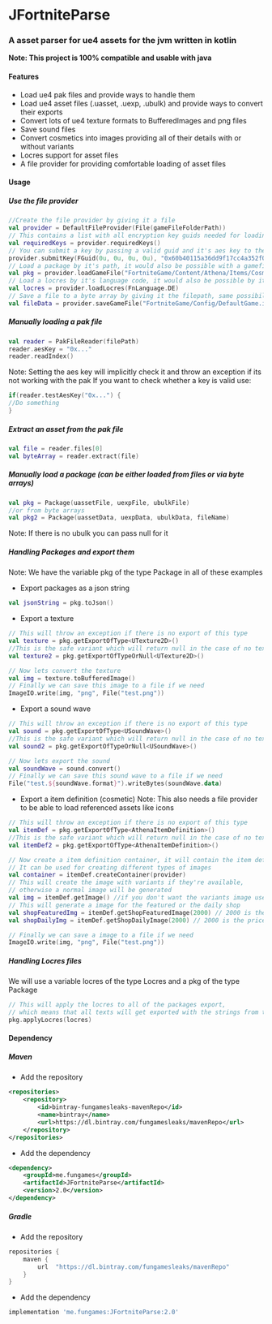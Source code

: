 # JFortniteParse

### A asset parser for ue4 assets for the jvm written in kotlin

**Note: This project is 100% compatible and usable with java**

#### Features
- Load ue4 pak files and provide ways to handle them
- Load ue4 asset files (.uasset, .uexp, .ubulk) and provide ways to convert their exports
- Convert lots of ue4 texture formats to BufferedImages and png files
- Save sound files
- Convert cosmetics into images providing all of their details with or without variants
- Locres support for asset files
- A file provider for providing comfortable loading of asset files
#### Usage
##### Use the file provider
```kotlin
//Create the file provider by giving it a file
val provider = DefaultFileProvider(File(gameFileFolderPath))
// This contains a list with all encryption key guids needed for loading the pak files  
val requiredKeys = provider.requiredKeys() 
// You can submit a key by passing a valid guid and it's aes key to the submitKey method
provider.submitKey(FGuid(0u, 0u, 0u, 0u), "0x60b40115a36dd9f17cc4a352f03211e3a859ac664fef7e7200930f849fd8a980")  
// Load a package by it's path, it would also be possible with a gamefile object
val pkg = provider.loadGameFile("FortniteGame/Content/Athena/Items/Cosmetics/Characters/CID_144_Athena_Commando_M_SoccerDudeA.uasset") 
// Load a locres by it's language code, it would also be possible by it's path or a gamefile
val locres = provider.loadLocres(FnLanguage.DE)
// Save a file to a byte array by giving it the filepath, same possibilities as with the others
val fileData = provider.saveGameFile("FortniteGame/Config/DefaultGame.ini")
```
##### Manually loading a pak file
```kotlin
val reader = PakFileReader(filePath)  
reader.aesKey = "0x..."  
reader.readIndex()
```
Note: Setting the aes key will implicitly check it and throw an exception if its not working with the pak
If you want to check whether a key is valid use:
```kotlin
if(reader.testAesKey("0x...") {
//Do something
}
```
##### Extract an asset from the pak file
```kotlin
val file = reader.files[0]
val byteArray = reader.extract(file)
```
##### Manually load a package (can be either loaded from files or via byte arrays)
```kotlin
val pkg = Package(uassetFile, uexpFile, ubulkFile)
//or from byte arrays
val pkg2 = Package(uassetData, uexpData, ubulkData, fileName)
```
Note: If there is no ubulk you can pass null for it

##### Handling Packages and export them
Note: We have the variable pkg of the type Package in all of these examples

- Export packages as a json string
```kotlin
val jsonString = pkg.toJson()
``` 
- Export a texture
```kotlin
// This will throw an exception if there is no export of this type
val texture = pkg.getExportOfType<UTexture2D>()
//This is the safe variant which will return null in the case of no texture export
val texture2 = pkg.getExportOfTypeOrNull<UTexture2D>()

// Now lets convert the texture
val img = texture.toBufferedImage()
// Finally we can save this image to a file if we need
ImageIO.write(img, "png", File("test.png"))
```
- Export a sound wave
```kotlin
// This will throw an exception if there is no export of this type
val sound = pkg.getExportOfType<USoundWave>()
//This is the safe variant which will return null in the case of no texture export
val sound2 = pkg.getExportOfTypeOrNull<USoundWave>()

// Now lets export the sound
val soundWave = sound.convert()
// Finally we can save this sound wave to a file if we need
File("test.${soundWave.format}").writeBytes(soundWave.data)
```
- Export a item definition (cosmetic)
Note: This also needs a file provider to be able to load referenced assets like icons
```kotlin
// This will throw an exception if there is no export of this type
val itemDef = pkg.getExportOfType<AthenaItemDefinition>()
//This is the safe variant which will return null in the case of no texture export
val itemDef2 = pkg.getExportOfType<AthenaItemDefinition>()

// Now create a item definition container, it will contain the item definitions icons and information
// It can be used for creating different types of images
val container = itemDef.createContainer(provider)
// This will create the image with variants if they're available, 
// otherwise a normal image will be generated
val img = itemDef.getImage() //if you don't want the variants image use itemDef.getImageNoVariants()
// This will generate a image for the featured or the daily shop
val shopFeaturedImg = itemDef.getShopFeaturedImage(2000) // 2000 is the price
val shopDailyImg = itemDef.getShopDailyImage(2000) // 2000 is the price

// Finally we can save a image to a file if we need
ImageIO.write(img, "png", File("test.png"))
```
##### Handling Locres files
We will use a variable locres of the type Locres and a pkg of the type Package
```kotlin
// This will apply the locres to all of the packages export,
// which means that all texts will get exported with the strings from the given locres
pkg.applyLocres(locres)
```
#### Dependency
##### Maven
- Add the repository
```xml
<repositories>
	<repository>
		<id>bintray-fungamesleaks-mavenRepo</id>
		<name>bintray</name>
		<url>https://dl.bintray.com/fungamesleaks/mavenRepo</url>
	</repository>
</repositories>
```
- Add the dependency
```xml
<dependency>
	<groupId>me.fungames</groupId>
	<artifactId>JFortniteParse</artifactId>
	<version>2.0</version>
</dependency>
```
##### Gradle
- Add the repository
```groovy
repositories {
	maven {
		url  "https://dl.bintray.com/fungamesleaks/mavenRepo"
	}
}
```
- Add the dependency
```groovy
implementation 'me.fungames:JFortniteParse:2.0'
```

